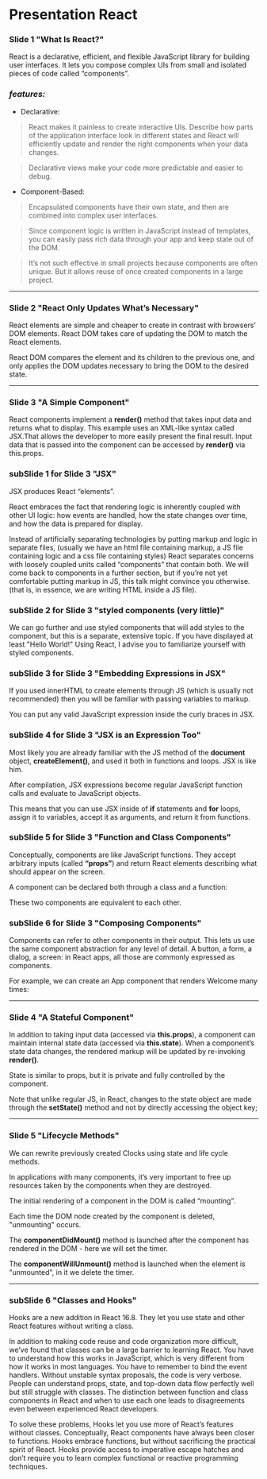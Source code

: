 # Presentation React

### Slide 1 "What Is React?"

React is a declarative, efficient, and flexible JavaScript library for building user interfaces. It lets you compose complex UIs from small and isolated pieces of code called “components”.

### *features:*

+ Declarative:

> React makes it painless to create interactive UIs. Describe how parts of the application interface look in different states and React will efficiently update and render the right components when your data changes.

> Declarative views make your code more predictable and easier to debug.

+ Component-Based:

> Encapsulated components have their own state, and then are combined into complex user interfaces.

> Since component logic is written in JavaScript instead of templates, you can easily pass rich data through your app and keep state out of the DOM.

> It’s not such effective in small projects because components are often unique. But it allows reuse of once created components in a large project.

***

### Slide 2 "React Only Updates What’s Necessary"

React elements are simple and cheaper to create in contrast with browsers’ DOM elements. React DOM takes care of updating the DOM to match the React elements.

React DOM compares the element and its children to the previous one, and only applies the DOM updates necessary to bring the DOM to the desired state.

***

### Slide 3 "A Simple Component"

React components implement a **render()** method that takes input data and returns what to display. This example uses an XML-like syntax called JSX.That allows the developer to more easily present the final result. Input data that is passed into the component can be accessed by **render()** via this.props.

### subSlide 1 for Slide 3 "JSX"

JSX produces React “elements”.

React embraces the fact that rendering logic is inherently coupled with other UI logic: how events are handled, how the state changes over time, and how the data is prepared for display.

Instead of artificially separating technologies by putting markup and logic in separate files, (usually we have an html file containing markup, a JS file containing logic and a css file containing styles) React separates concerns with loosely coupled units called “components” that contain both. We will come back to components in a further section, but if you’re not yet comfortable putting markup in JS, this talk might convince you otherwise.(that is, in essence, we are writing HTML inside a JS file).

### subSlide 2 for Slide 3 "styled components (very little)"

We can go further and use styled components that will add styles to the component, but this is a separate, extensive topic. If you have displayed at least "Hello World!" Using React, I advise you to familiarize yourself with styled components.

### subSlide 3 for Slide 3 "Embedding Expressions in JSX"

If you used innerHTML to create elements through JS (which is usually not recommended) then you will be familiar with passing variables to markup.

You can put any valid JavaScript expression inside the curly braces in JSX.

### subSlide 4 for Slide 3 "JSX is an Expression Too"

Most likely you are already familiar with the JS method of the **document** object, **createElement()**, and used it both in functions and loops. JSX is like him.

After compilation, JSX expressions become regular JavaScript function calls and evaluate to JavaScript objects.

This means that you can use JSX inside of **if** statements and **for** loops, assign it to variables, accept it as arguments, and return it from functions.

### subSlide 5 for Slide 3 "Function and Class Components"

Conceptually, components are like JavaScript functions. They accept arbitrary inputs (called **“props”**) and return React elements describing what should appear on the screen.

A component can be declared both through a class and a function:

These two components are equivalent to each other.

### subSlide 6 for Slide 3 "Composing Components"

Components can refer to other components in their output. This lets us use the same component abstraction for any level of detail. A button, a form, a dialog, a screen: in React apps, all those are commonly expressed as components.

For example, we can create an App component that renders Welcome many times:

***

### Slide 4 "A Stateful Component"

In addition to taking input data (accessed via **this.props**), a component can maintain internal state data (accessed via **this.state**). When a component’s state data changes, the rendered markup will be updated by re-invoking **render()**.

State is similar to props, but it is private and fully controlled by the component.

Note that unlike regular JS, in React, changes to the state object are made through the **setState()** method and not by directly accessing the object key;

***

### Slide 5 "Lifecycle Methods"

We can rewrite previously created Clocks using state and life cycle methods.

In applications with many components, it’s very important to free up resources taken by the components when they are destroyed.

The initial rendering of a component in the DOM is called “mounting”.

Each time the DOM node created by the component is deleted, "unmounting" occurs.

The **componentDidMount()** method is launched after the component has rendered in the DOM - here we will set the timer.

The **componentWillUnmount()** method is launched when the element is "unmounted", in it we delete the timer.

***

### subSlide 6  "Classes and Hooks"

Hooks are a new addition in React 16.8. They let you use state and other React features without writing a class.

In addition to making code reuse and code organization more difficult, we’ve found that classes can be a large barrier to learning React. You have to understand how this works in JavaScript, which is very different from how it works in most languages. You have to remember to bind the event handlers. Without unstable syntax proposals, the code is very verbose. People can understand props, state, and top-down data flow perfectly well but still struggle with classes. The distinction between function and class components in React and when to use each one leads to disagreements even between experienced React developers.

To solve these problems, Hooks let you use more of React’s features without classes. Conceptually, React components have always been closer to functions. Hooks embrace functions, but without sacrificing the practical spirit of React. Hooks provide access to imperative escape hatches and don’t require you to learn complex functional or reactive programming techniques.
